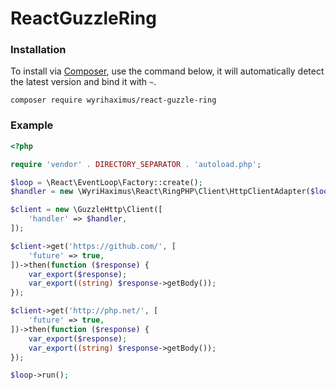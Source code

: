 ReactGuzzleRing
===============

### Installation ###

To install via [Composer](http://getcomposer.org/), use the command below, it will automatically detect the latest version and bind it with `~`.

```
composer require wyrihaximus/react-guzzle-ring 
```

### Example ###

```php
<?php

require 'vendor' . DIRECTORY_SEPARATOR . 'autoload.php';

$loop = \React\EventLoop\Factory::create();
$handler = new \WyriHaximus\React\RingPHP\Client\HttpClientAdapter($loop);

$client = new \GuzzleHttp\Client([
    'handler' => $handler,
]);

$client->get('https://github.com/', [
    'future' => true,
])->then(function ($response) {
    var_export($response);
    var_export((string) $response->getBody());
});

$client->get('http://php.net/', [
    'future' => true,
])->then(function ($response) {
    var_export($response);
    var_export((string) $response->getBody());
});

$loop->run();
```
